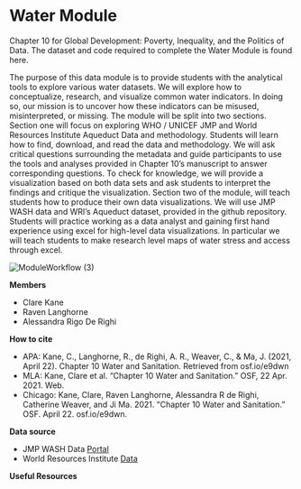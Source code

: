 # Water Module
Chapter 10 for Global Development: Poverty, Inequality, and the Politics of Data. The dataset and code required to complete the Water Module is found here.

The purpose of this data module is to provide students with the analytical tools to explore various water datasets. We will explore how to conceptualize, research, and visualize common water indicators. In doing so, our mission is to uncover how these indicators can be misused, misinterpreted, or missing.  The module will be split into two sections. Section one will focus on exploring WHO / UNICEF JMP and World Resources Institute Aqueduct Data and methodology. Students will learn how to find, download, and read the data and methodology. We will ask critical questions surrounding the metadata and guide participants to use the tools and analyses provided in Chapter 10’s manuscript to answer corresponding questions. To check for knowledge, we will provide a visualization based on both data sets and ask students to interpret the findings and critique the visualization. Section two of the module, will teach students how to produce their own data visualizations. We will use JMP WASH data and WRI’s Aqueduct dataset, provided in the github repository. Students will practice working as a data analyst and gaining first hand experience using excel for high-level data visualizations. In particular we will teach students to make research level maps of water stress and access through excel.

![ModuleWorkflow (3)](https://user-images.githubusercontent.com/60409478/117586216-5af17780-b0dc-11eb-9460-5ca74f740f72.jpg)

**Members**
* Clare Kane
* Raven Langhorne
* Alessandra Rigo De Righi 

**How to cite**
* APA: Kane, C., Langhorne, R., de Righi, A. R., Weaver, C., & Ma, J. (2021, April 22). Chapter 10 Water and Sanitation. Retrieved from osf.io/e9dwn
* MLA: Kane, Clare et al. “Chapter 10 Water and Sanitation.” OSF, 22 Apr. 2021. Web.
* Chicago: Kane, Clare, Raven Langhorne, Alessandra R de Righi, Catherine Weaver, and Ji Ma. 2021. “Chapter 10 Water and Sanitation.” OSF. April 22. osf.io/e9dwn.

**Data source**
* JMP WASH Data [Portal](https://washdata.org/data/household#!/)
* World Resources Institute [Data](https://www.wri.org/data)

**Useful Resources**
